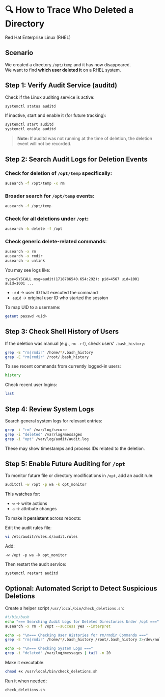 # 🔍 How to Trace Who Deleted a Directory
Red Hat Enterprise Linux (RHEL)

## Scenario
We created a directory `/opt/temp` and it has now disappeared.  
We want to find **which user deleted it** on a RHEL system.

## Step 1: Verify Audit Service (auditd)

Check if the Linux auditing service is active:

```bash
systemctl status auditd
```

If inactive, start and enable it (for future tracking):

```bash
systemctl start auditd
systemctl enable auditd
```

> **Note:** If auditd was not running at the time of deletion, the deletion event will not be recorded.

## Step 2: Search Audit Logs for Deletion Events

### Check for deletion of `/opt/temp` specifically:
```bash
ausearch -f /opt/temp -x rm
```

### Broader search for `/opt/temp` events:
```bash
ausearch -f /opt/temp
```

### Check for all deletions under `/opt`:
```bash
ausearch -k delete -f /opt
```

### Check generic delete-related commands:
```bash
ausearch -x rm
ausearch -x rmdir
ausearch -x unlink
```

You may see logs like:

```
type=SYSCALL msg=audit(1718786540.654:292): pid=4567 uid=1001 auid=1001 ...
```

- `uid` → user ID that executed the command  
- `auid` → original user ID who started the session

To map UID to a username:
```bash
getent passwd <uid>
```

## Step 3: Check Shell History of Users

If the deletion was manual (e.g., `rm -rf`), check users’ `.bash_history`:

```bash
grep -E "rm|rmdir" /home/*/.bash_history
grep -E "rm|rmdir" /root/.bash_history
```

To see recent commands from currently logged-in users:

```bash
history
```

Check recent user logins:
```bash
last
```

## Step 4: Review System Logs

Search general system logs for relevant entries:

```bash
grep -i "rm" /var/log/secure
grep -i "deleted" /var/log/messages
grep -i "opt" /var/log/audit/audit.log
```

These may show timestamps and process IDs related to the deletion.

## Step 5: Enable Future Auditing for `/opt`

To monitor future file or directory modifications in `/opt`, add an audit rule:

```bash
auditctl -w /opt -p wa -k opt_monitor
```

This watches for:
- `w` → write actions
- `a` → attribute changes

To make it **persistent** across reboots:

Edit the audit rules file:

```bash
vi /etc/audit/rules.d/audit.rules
```

Add:
```
-w /opt -p wa -k opt_monitor
```

Then restart the audit service:
```bash
systemctl restart auditd
```

## Optional: Automated Script to Detect Suspicious Deletions

Create a helper script `/usr/local/bin/check_deletions.sh`:

```bash
#!/bin/bash
echo "=== Searching Audit Logs for Deleted Directories Under /opt ==="
ausearch -x rm -f /opt --success yes --interpret

echo -e "\n=== Checking User Histories for rm/rmdir Commands ==="
grep -E "rm|rmdir" /home/*/.bash_history /root/.bash_history 2>/dev/null

echo -e "\n=== Checking System Logs ==="
grep -i "deleted" /var/log/messages | tail -n 20
```

Make it executable:
```bash
chmod +x /usr/local/bin/check_deletions.sh
```

Run it when needed:
```bash
check_deletions.sh
```
